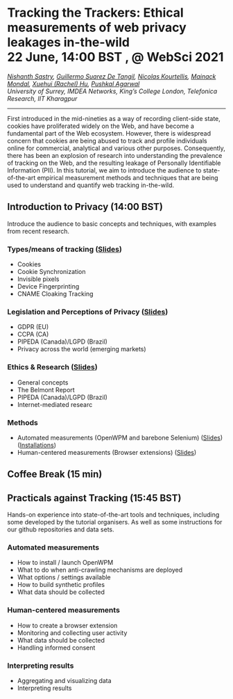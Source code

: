 # Tracking the Trackers: Ethical measurements of web privacy leakages in-the-wild <br> 22 June, 14:00 BST , @ WebSci 2021

_[Nishanth Sastry](https://nishrs.github.io), [Guillermo Suarez De Tangil](https://nms.kcl.ac.uk/guillermo.suarez-tangil/), [Nicolas Kourtellis](https://scholar.google.com/citations?user=Q5oWwiQAAAAJ), [Mainack Mondal](https://cse.iitkgp.ac.in/~mainack/), [Xuehui (Rachel) Hu](https://rachelkcl.github.io/), [Pushkal Agarwal](https://pushkal17.github.io/)_
<br>
_University of Surrey, IMDEA Networks, King’s College London, Telefonica Research, IIT Kharagpur_


<hr>


First introduced in the mid-nineties as a way of recording client-side state, cookies have proliferated widely on the Web, and have become a fundamental part of the Web ecosystem. However, there is widespread concern that cookies are being abused to track and profile individuals online for commercial, analytical and various other purposes. Consequently, there has been an explosion of research into understanding the prevalence of tracking on the Web, and the resulting leakage of Personally Identifiable Information (PII). In this tutorial, we aim to introduce the audience to state-of-the-art empirical measurement methods and techniques that are being used to understand and quantify web tracking in-the-wild.



## Introduction to Privacy (14:00 BST)
Introduce the audience to basic concepts and techniques, with examples from recent research.


### Types/means of tracking ([Slides](https://docs.google.com/presentation/d/1xN4eDoda5JVwajeW5RqkrpD09usYB8GQ_5nZ4r1ojfI/edit?usp=sharing))
* Cookies
* Cookie Synchronization
* Invisible pixels
* Device Fingerprinting
* CNAME Cloaking Tracking


### Legislation and Perceptions of Privacy ([Slides](https://docs.google.com/presentation/d/12iHy-H8nYRD7VYq74m6zTQEbsiV2tuogHsmC63pLIpQ/edit?usp=sharing))
* GDPR (EU)
* CCPA (CA)
* PIPEDA (Canada)/LGPD (Brazil)
* Privacy across the world (emerging markets)

### Ethics & Research ([Slides](https://docs.google.com/presentation/d/1bCyiqwpBhBrHitSF7ttxD_p-N78Aj4es16XkJYfRylE/edit?usp=sharing))
* General concepts 
* The Belmont Report
* PIPEDA (Canada)/LGPD (Brazil)
* Internet-mediated researc

### Methods 
* Automated measurements (OpenWPM and barebone Selenium) ([Slides](https://drive.google.com/file/d/1Y4Kdhy4viGHQ8dDkIOmT_IZUHK9V7Odf/view?usp=sharing)) ([Installations](https://docs.google.com/document/d/1CJQW2_0lBQenRbkB9gDy8sY7s8FBkfN8_pThHnfRDX0/edit?usp=sharing))
* Human-centered measurements (Browser extensions) ([Slides](https://drive.google.com/file/d/1IanDbMQU3ujs_gaKkJYzD2CdE87RBgAe/view?usp=sharing))


## Coffee Break  (15 min)

## Practicals against Tracking  (15:45 BST)
Hands-on experience into state-of-the-art tools and techniques, including some developed by the tutorial organisers.
As well as some instructions for our github repositories and data sets.


### Automated measurements 
* How to install / launch OpenWPM
* What to do when anti-crawling mechanisms are deployed
* What options / settings available
* How to build synthetic profiles
* What data should be collected

### Human-centered measurements
* How to create a browser extension
* Monitoring and collecting user activity
* What data should be collected
* Handling informed consent

### Interpreting results 
* Aggregating and visualizing data
* Interpreting results



